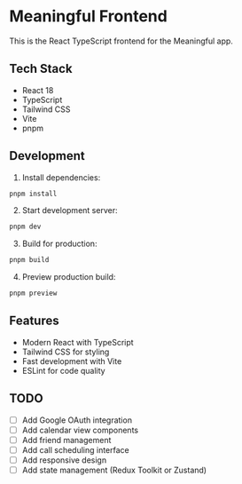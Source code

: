 # Meaningful Frontend

This is the React TypeScript frontend for the Meaningful app.

## Tech Stack
- React 18
- TypeScript
- Tailwind CSS
- Vite
- pnpm

## Development

1. Install dependencies:
```bash
pnpm install
```

2. Start development server:
```bash
pnpm dev
```

3. Build for production:
```bash
pnpm build
```

4. Preview production build:
```bash
pnpm preview
```

## Features
- Modern React with TypeScript
- Tailwind CSS for styling
- Fast development with Vite
- ESLint for code quality

## TODO

- [ ] Add Google OAuth integration
- [ ] Add calendar view components
- [ ] Add friend management
- [ ] Add call scheduling interface
- [ ] Add responsive design
- [ ] Add state management (Redux Toolkit or Zustand)